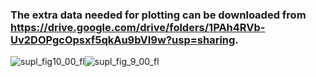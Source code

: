 ### The extra data needed for plotting can be downloaded from https://drive.google.com/drive/folders/1PAh4RVb-Uv2DOPgcOpsxf5qkAu9bVI9w?usp=sharing.



![supl_fig10_00_fl](C:\Users\user\Documents\deepSIBA\article_results\sup_figures\sup_figure_9_10\supl_fig10_00_fl.png)![supl_fig_9_00_fl](C:\Users\user\Documents\deepSIBA\article_results\sup_figures\sup_figure_9_10\supl_fig_9_00_fl.png)